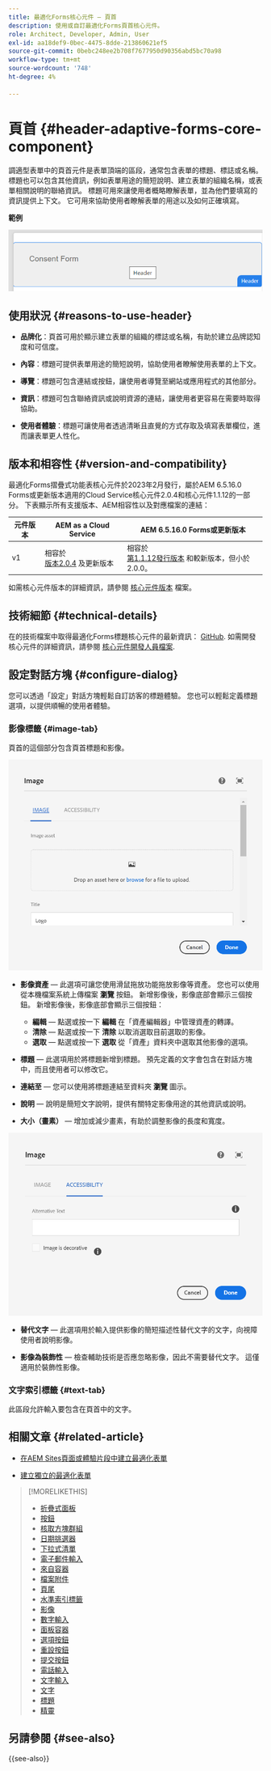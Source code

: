 ```yaml
---
title: 最適化Forms核心元件 — 頁首
description: 使用或自訂最適化Forms頁首核心元件。
role: Architect, Developer, Admin, User
exl-id: aa18def9-0bec-4475-8dde-213860621ef5
source-git-commit: 0bebc248ee2b708f7677950d90356abd5bc70a98
workflow-type: tm+mt
source-wordcount: '748'
ht-degree: 4%

---
```


# 頁首 {#header-adaptive-forms-core-component}

調適型表單中的頁首元件是表單頂端的區段，通常包含表單的標題、標誌或名稱。 標題也可以包含其他資訊，例如表單用途的簡短說明、建立表單的組織名稱，或表單相關說明的聯絡資訊。 標題可用來讓使用者概略瞭解表單，並為他們要填寫的資訊提供上下文。 它可用來協助使用者瞭解表單的用途以及如何正確填寫。

**範例**

![](/help/adaptive-forms/assets/header.png)

## 使用狀況 {#reasons-to-use-header}

* **品牌化**：頁首可用於顯示建立表單的組織的標誌或名稱，有助於建立品牌認知度和可信度。

* **內容**：標題可提供表單用途的簡短說明，協助使用者瞭解使用表單的上下文。

* **導覽**：標題可包含連結或按鈕，讓使用者導覽至網站或應用程式的其他部分。

* **資訊**：標題可包含聯絡資訊或說明資源的連結，讓使用者更容易在需要時取得協助。

* **使用者體驗**：標題可讓使用者透過清晰且直覺的方式存取及填寫表單欄位，進而讓表單更人性化。

## 版本和相容性 {#version-and-compatibility}

最適化Forms摺疊式功能表核心元件於2023年2月發行，屬於AEM 6.5.16.0 Forms或更新版本適用的Cloud Service核心元件2.0.4和核心元件1.1.12的一部分。 下表顯示所有支援版本、AEM相容性以及對應檔案的連結：

| 元件版本 | AEM as a Cloud Service  | AEM 6.5.16.0 Forms或更新版本 |
|---|---|---|
| v1 | 相容於<br>[版本2.0.4](/help/adaptive-forms/version.md) 及更新版本 | 相容於<br>[第1.1.12發行版本](/help/adaptive-forms/version.md) 和較新版本，但小於2.0.0。 |

如需核心元件版本的詳細資訊，請參閱 [核心元件版本](/help/adaptive-forms/version.md) 檔案。


<!-- ## Sample Component Output {#sample-component-output}

To experience the Accordion Component as well as see examples of its configuration options as well as HTML and JSON output, visit the [Component Library](https://adobe.com/go/aem_cmp_library_accordion). -->


## 技術細節 {#technical-details}

在的技術檔案中取得最適化Forms標題核心元件的最新資訊： [GitHub](https://github.com/adobe/aem-core-forms-components/tree/master/ui.af.apps/src/main/content/jcr_root/apps/core/fd/components/form/pageheader/v1/pageheader). 如需開發核心元件的詳細資訊，請參閱 [核心元件開發人員檔案](/help/developing/overview.md).

## 設定對話方塊 {#configure-dialog}

您可以透過「設定」對話方塊輕鬆自訂訪客的標題體驗。 您也可以輕鬆定義標題選項，以提供順暢的使用者體驗。

### 影像標籤 {#image-tab}

頁首的這個部分包含頁首標題和影像。

![影像標籤](/help/adaptive-forms/assets/header_image.png)

* **影像資產**  — 此選項可讓您使用滑鼠拖放功能拖放影像等資產。 您也可以使用從本機檔案系統上傳檔案 **瀏覽** 按鈕。 新增影像後，影像底部會顯示三個按鈕。 新增影像後，影像底部會顯示三個按鈕：
   * **編輯**  — 點選或按一下 **編輯** 在「資產編輯器」中管理資產的轉譯。
   * **清除**  — 點選或按一下 **清除** 以取消選取目前選取的影像。
   * **選取**  — 點選或按一下 **選取**  從「資產」資料夾中選取其他影像的選項。

* **標題**  — 此選項用於將標題新增到標題。 預先定義的文字會包含在對話方塊中，而且使用者可以修改它。
* **連結至**  — 您可以使用將標題連結至資料夾 **瀏覽** 圖示。
* **說明**  — 說明是簡短文字說明，提供有關特定影像用途的其他資訊或說明。
* **大小（畫素）**  — 增加或減少畫素，有助於調整影像的長度和寬度。

![accessibilitytab](/help/adaptive-forms/assets/header_accessibility.png)

* **替代文字**  — 此選項用於輸入提供影像的簡短描述性替代文字的文字，向視障使用者說明影像。

* **影像為裝飾性**  — 檢查輔助技術是否應忽略影像，因此不需要替代文字。 這僅適用於裝飾性影像。

### 文字索引標籤 {#text-tab}

此區段允許輸入要包含在頁首中的文字。

## 相關文章 {#related-article}

* [在AEM Sites頁面或體驗片段中建立最適化表單](https://experienceleague.adobe.com/docs/experience-manager-cloud-service/content/forms/adaptive-forms-authoring/create-or-add-an-adaptive-form-to-aem-sites-page.html)

* [建立獨立的最適化表單](https://experienceleague.adobe.com/docs/experience-manager-cloud-service/content/forms/adaptive-forms-authoring/authoring-adaptive-forms-core-components/create-an-adaptive-form-on-forms-cs/creating-adaptive-form-core-components.html)

>[!MORELIKETHIS]
>
>* [折疊式面板](/help/adaptive-forms/components/accordion.md)
>* [按鈕](/help/adaptive-forms/components/button.md)
>* [核取方塊群組](/help/adaptive-forms/components/checkbox-group.md)
>* [日期挑選器](/help/adaptive-forms/components/date-picker.md)
>* [下拉式清單](/help/adaptive-forms/components/drop-down.md)
>* [電子郵件輸入](/help/adaptive-forms/components/email-input.md)
>* [來自容器](/help/adaptive-forms/components/form-container.md)
>* [檔案附件](/help/adaptive-forms/components/file-attachment.md)
>* [頁尾](/help/adaptive-forms/components/footer.md)
>* [水準索引標籤](/help/adaptive-forms/components/horizontal-tabs.md)
>* [影像](/help/adaptive-forms/components/image.md)
>* [數字輸入](/help/adaptive-forms/components/number-input.md)
>* [面板容器](/help/adaptive-forms/components/panel-container.md)
>* [選項按鈕](/help/adaptive-forms/components/radio-button.md)
>* [重設按鈕](/help/adaptive-forms/components/reset-button.md)
>* [提交按鈕](/help/adaptive-forms/components/submit-button.md)
>* [電話輸入](/help/adaptive-forms/components/telephone-input.md)
>* [文字輸入](/help/adaptive-forms/components/text-input.md)
>* [文字](/help/adaptive-forms/components/text.md)
>* [標題](/help/adaptive-forms/components/title.md)
>* [精靈](/help/adaptive-forms/components/wizard.md)

## 另請參閱 {#see-also}

{{see-also}}